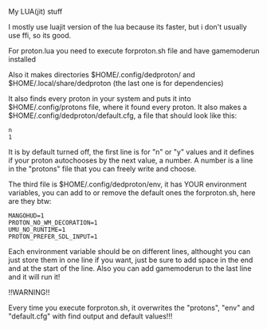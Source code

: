 My LUA(jit) stuff

I mostly use luajit version of the lua because its faster, but i don't usually use ffi, so its good.

For proton.lua you need to execute forproton.sh file and have gamemoderun installed

Also it makes directories $HOME/.config/dedproton/ and $HOME/.local/share/dedproton (the last one is for dependencies)

It also finds every proton in your system and puts it into $HOME/.config/protons file, where it found every proton. It also makes a $HOME/.config/dedproton/default.cfg, a file that should look like this:

```
n
1
```

It is by default turned off, the first line is for "n" or "y" values and it defines if your proton autochooses by the next value, a number. A number is a line in the "protons" file that you can freely write and choose.

The third file is $HOME/.config/dedproton/env, it has YOUR environment variables, you can add to or remove the default ones the forproton.sh, here are they btw:

```
MANGOHUD=1
PROTON_NO_WM_DECORATION=1
UMU_NO_RUNTIME=1
PROTON_PREFER_SDL_INPUT=1
```

Each environment variable should be on different lines, althought you can just store them in one line if you want, just be sure to add space in the end and at the start of the line. Also you can add gamemoderun to the last line and it will run it!

!!WARNING!!

Every time you execute forproton.sh, it overwrites the "protons", "env" and "default.cfg" with find output and default values!!!
